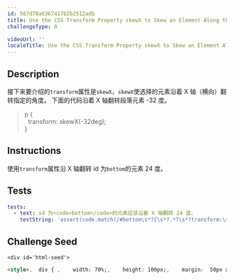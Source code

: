 ```yaml
---
id: 587d78a6367417b2b2512adb
title: Use the CSS Transform Property skewX to Skew an Element Along the X-Axis
challengeType: 0

videoUrl: ''
localeTitle: Use the CSS Transform Property skewX to Skew an Element Along the X-Axis
---
```


## Description
<section id='description'>
接下来要介绍的<code>transform</code>属性是<code>skewX</code>，<code>skewX</code>使选择的元素沿着 X 轴（横向）翻转指定的角度。
下面的代码沿着 X 轴翻转段落元素 -32 度。
<blockquote>p {<br>&nbsp;&nbsp;transform: skewX(-32deg);<br>}</blockquote>
</section>

## Instructions
<section id='instructions'>
使用<code>transform</code>属性沿 X 轴翻转 id 为<code>bottom</code>的元素 24 度。
</section>

## Tests
<section id='tests'>

```yml
tests:
  - text: id 为<code>bottom</code>的元素应该沿着 X 轴翻转 24 度。
    testString: 'assert(code.match(/#bottom\s*?{\s*?.*?\s*?transform:\s*?skewX\(24deg\);/g), "id 为<code>bottom</code>的元素应该沿着 X 轴翻转 24 度。");'

```

</section>

## Challenge Seed
<section id='challengeSeed'>

    <div id='html-seed'>
```html
<style>,  div { ,    width: 70%;,    height: 100px;,    margin:  50px auto;,  },  #top {,    background-color: red;,  },  #bottom {,    background-color: blue;,    ,  },</style>,,<div id="top"></div>,<div id="bottom"></div>
```





</div>





</section>

              